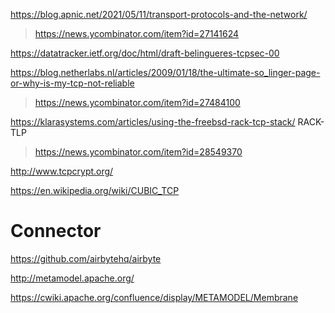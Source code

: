 https://blog.apnic.net/2021/05/11/transport-protocols-and-the-network/
> https://news.ycombinator.com/item?id=27141624

https://datatracker.ietf.org/doc/html/draft-belingueres-tcpsec-00

https://blog.netherlabs.nl/articles/2009/01/18/the-ultimate-so_linger-page-or-why-is-my-tcp-not-reliable
> https://news.ycombinator.com/item?id=27484100

https://klarasystems.com/articles/using-the-freebsd-rack-tcp-stack/ RACK-TLP
> https://news.ycombinator.com/item?id=28549370

http://www.tcpcrypt.org/

https://en.wikipedia.org/wiki/CUBIC_TCP

# Connector
https://github.com/airbytehq/airbyte

http://metamodel.apache.org/

https://cwiki.apache.org/confluence/display/METAMODEL/Membrane
